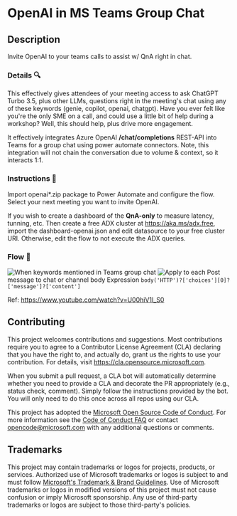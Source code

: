 # OpenAI in MS Teams Group Chat

## Description

Invite OpenAI to your teams calls to assist w/ QnA right in chat.

### Details 🔍

This effectively gives attendees of your meeting access to ask ChatGPT Turbo 3.5, plus other LLMs, questions right in the meeting's chat using any of these keywords (genie, copilot, openai, chatgpt). Have you ever felt like you're the only SME on a call, and could use a little bit of help during a workshop? Well, this should help, plus drive more engagement.

It effectively integrates Azure OpenAI **/chat/completions** REST-API into Teams for a group chat using power automate connectors. Note, this integration will not chain the conversation due to volume & context, so it interacts 1:1.

### Instructions 🧭

Import openai*.zip package to Power Automate and configure the flow. Select your next meeting you want to invite OpenAI. 

If you wish to create a dashboard of the **QnA-only** to measure latency, tunning, etc. Then create a free ADX cluster at https://aka.ms/adx.free, import the dashboard-openai.json and edit datasource to your free cluster URI. Otherwise, edit the flow to not execute the ADX queries.

### Flow 🤖
![When keywords mentioned in Teams group chat](https://github.com/microsoft/openai-in-teams-chat/assets/4984616/75025513-e648-4c54-8173-831dfcd6e05b)
![Apply to each](https://github.com/microsoft/openai-in-teams-chat/assets/4984616/7ca996e5-5a8c-456f-ab10-24bb2b52fbd6)
Post message to chat or channel body Expression ```body('HTTP')?['choices'][0]?['message']?['content']```

Ref: https://www.youtube.com/watch?v=U00hiV1I_S0

## Contributing

This project welcomes contributions and suggestions.  Most contributions require you to agree to a
Contributor License Agreement (CLA) declaring that you have the right to, and actually do, grant us
the rights to use your contribution. For details, visit https://cla.opensource.microsoft.com.

When you submit a pull request, a CLA bot will automatically determine whether you need to provide
a CLA and decorate the PR appropriately (e.g., status check, comment). Simply follow the instructions
provided by the bot. You will only need to do this once across all repos using our CLA.

This project has adopted the [Microsoft Open Source Code of Conduct](https://opensource.microsoft.com/codeofconduct/).
For more information see the [Code of Conduct FAQ](https://opensource.microsoft.com/codeofconduct/faq/) or
contact [opencode@microsoft.com](mailto:opencode@microsoft.com) with any additional questions or comments.

## Trademarks

This project may contain trademarks or logos for projects, products, or services. Authorized use of Microsoft 
trademarks or logos is subject to and must follow 
[Microsoft's Trademark & Brand Guidelines](https://www.microsoft.com/en-us/legal/intellectualproperty/trademarks/usage/general).
Use of Microsoft trademarks or logos in modified versions of this project must not cause confusion or imply Microsoft sponsorship.
Any use of third-party trademarks or logos are subject to those third-party's policies.
